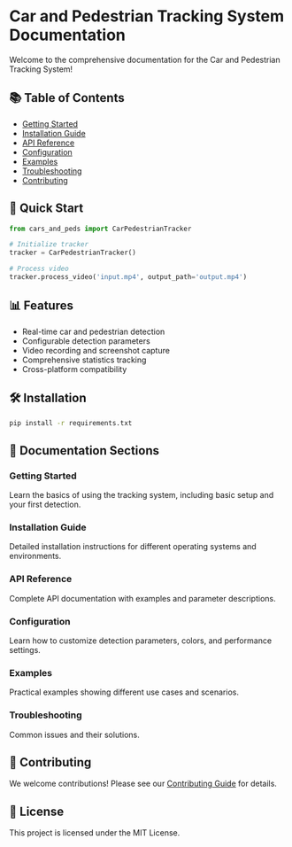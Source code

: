 # Car and Pedestrian Tracking System Documentation

Welcome to the comprehensive documentation for the Car and Pedestrian Tracking System!

## 📚 Table of Contents

- [Getting Started](getting-started.md)
- [Installation Guide](installation.md)
- [API Reference](api-reference.md)
- [Configuration](configuration.md)
- [Examples](examples.md)
- [Troubleshooting](troubleshooting.md)
- [Contributing](contributing.md)

## 🚀 Quick Start

```python
from cars_and_peds import CarPedestrianTracker

# Initialize tracker
tracker = CarPedestrianTracker()

# Process video
tracker.process_video('input.mp4', output_path='output.mp4')
```

## 📊 Features

- Real-time car and pedestrian detection
- Configurable detection parameters
- Video recording and screenshot capture
- Comprehensive statistics tracking
- Cross-platform compatibility

## 🛠️ Installation

```bash
pip install -r requirements.txt
```

## 📖 Documentation Sections

### Getting Started
Learn the basics of using the tracking system, including basic setup and your first detection.

### Installation Guide
Detailed installation instructions for different operating systems and environments.

### API Reference
Complete API documentation with examples and parameter descriptions.

### Configuration
Learn how to customize detection parameters, colors, and performance settings.

### Examples
Practical examples showing different use cases and scenarios.

### Troubleshooting
Common issues and their solutions.

## 🤝 Contributing

We welcome contributions! Please see our [Contributing Guide](contributing.md) for details.

## 📄 License

This project is licensed under the MIT License.
